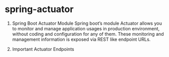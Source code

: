 # spring-actuator

1. Spring Boot Actuator Module
Spring boot’s module Actuator allows you to monitor and manage application usages in production environment, without coding and configuration for any of them. 
These monitoring and management information is exposed via REST like endpoint URLs.

2. Important Actuator Endpoints
